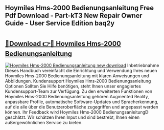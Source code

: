 ## Hoymiles Hms-2000 Bedienungsanleitung Free Pdf Download - Part-kT3 New Repair Owner Guide - User Service Edition baq2y

# <h2><a href="http://df4txxw.blite.top/?on=Hoymiles+Hms-2000+Bedienungsanleitung">🔗Download 👉🔴 Hoymiles Hms-2000 Bedienungsanleitung</a></h2>

[![Hoymiles Hms-2000 Bedienungsanleitung new download](https://i.imgur.com/lujVjoI.png)](http://df4txxw.blite.top/?on=Hoymiles+Hms-2000+Bedienungsanleitung)
Inbetriebnahme Dieses Handbuch vereinfacht die Einrichtung und Verwendung Ihres neuen Hoymiles Hms-2000 Bedienungsanleitung mit klaren Anweisungen und Abbildungen. Kundensupport Hoymiles Hms-2000 Bedienungsanleitung Optionen Sollten Sie Hilfe benötigen, steht Ihnen unser engagiertes Kundensupport-Team zur Verfügung. Zu den erweiterten Funktionen von Hoymiles Hms-2000 Bedienungsanleitung gehören Augmented Reality, anpassbare Profile, automatische Software-Updates und Spracherkennung, auf die alle über die Benutzeroberfläche zugegriffen und angepasst werden können. Ihr Feedback wird Hoymiles Hms-2000 BedienungsanleitungD geschätzt. Wir schätzen Ihren Input und sind bestrebt, Ihnen einen außergewöhnlichen Service zu bieten.
